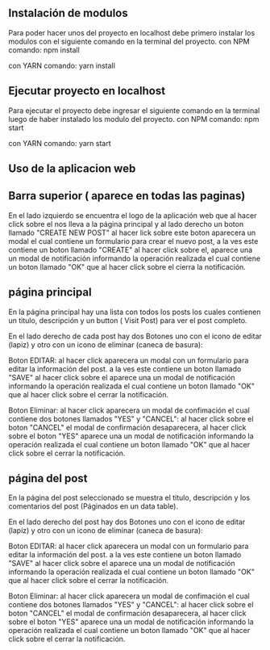## Instalación de modulos
Para poder hacer unos del proyecto en localhost debe primero instalar los modulos con el siguiente comando en la terminal del proyecto.
con NPM
comando: npm install

con YARN
comando: yarn install

## Ejecutar proyecto en localhost
Para ejecutar el proyecto debe ingresar el siguiente comando en la terminal luego de haber instalado los modulo del proyecto.
con NPM
comando: npm start

con YARN
comando: yarn start

## Uso de la aplicacion web
## Barra superior ( aparece en todas las paginas)
En el lado izquierdo se encuentra el logo de la aplicación web que al hacer click sobre el nos lleva a la página principal y al lado derecho un boton llamado "CREATE NEW POST" al hacer lick sobre este boton aparecera un modal el cual contiene un formulario para crear el nuevo post, a la ves este contiene un boton llamado "CREATE" al hacer click sobre el, aparece una un modal de notificación informando la operación realizada el cual contiene un boton llamado "OK" que al hacer click sobre el cierra la notificación.
## página principal
En la página principal hay una lista con todos los posts los cuales contienen un titulo, descripción y un button ( Visit Post) para ver el post completo.

En el lado derecho de cada post hay dos Botones uno con el icono de editar (lapiz) y otro con un icono de eliminar (caneca de basura):

Boton EDITAR: al hacer click aparecera un modal con un formulario para editar la información del post. a la ves este contiene un boton llamado "SAVE" al hacer click sobre el aparece una un modal de notificación informando la operación realizada el cual contiene un boton llamado "OK" que al hacer click sobre el cerrar la notificación.

Boton Eliminar: al hacer click aparecera un modal de confimación el cual contiene dos botones llamados "YES" y "CANCEL": al hacer click sobre el boton "CANCEL" el modal de confirmación desaparecera, al hacer click sobre el boton "YES" aparece una un modal de notificación informando la operación realizada el cual contiene un boton llamado "OK" que al hacer click sobre el cerrar la notificación.

## página del post
En la página del post seleccionado se muestra el titulo, descripción y los comentarios del post (Páginados en un data table).

En el lado derecho del post hay dos Botones uno con el icono de editar (lapiz) y otro con un icono de eliminar (caneca de basura):

Boton EDITAR: al hacer click aparecera un modal con un formulario para editar la información del post. a la ves este contiene un boton llamado "SAVE" al hacer click sobre el aparece una un modal de notificación informando la operación realizada el cual contiene un boton llamado "OK" que al hacer click sobre el cerrar la notificación.

Boton Eliminar: al hacer click aparecera un modal de confimación el cual contiene dos botones llamados "YES" y "CANCEL": al hacer click sobre el boton "CANCEL" el modal de confirmación desaparecera, al hacer click sobre el boton "YES" aparece una un modal de notificación informando la operación realizada el cual contiene un boton llamado "OK" que al hacer click sobre el cerrar la notificación.



